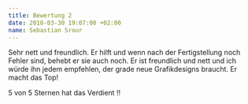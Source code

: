 ```yaml
---
title: Bewertung 2
date: 2018-03-30 19:07:00 +02:00
name: Sebastian Srour
---
```


Sehr nett und freundlich. Er hilft und wenn nach der Fertigstellung noch Fehler sind, behebt er sie auch noch. Er ist freundlich und nett und ich würde ihn jedem empfehlen, der grade neue Grafikdesigns braucht. Er macht das Top!

5 von 5 Sternen hat das Verdient !!